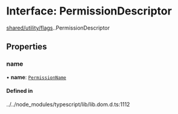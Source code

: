 # Interface: PermissionDescriptor

[shared/utility/flags](../modules/shared_utility_flags.md).[<internal>](../modules/shared_utility_flags__internal_.md).PermissionDescriptor

## Properties

### name

• **name**: [`PermissionName`](../modules/shared_utility_flags__internal_.md#PermissionName)

#### Defined in

../../node_modules/typescript/lib/lib.dom.d.ts:1112
